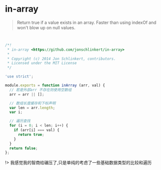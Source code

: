 # in-array

> Return true if a value exists in an array. Faster than using indexOf and won't blow up on null values.


```javascript


/*!
 * in-array <https://github.com/jonschlinkert/in-array>
 *
 * Copyright (c) 2014 Jon Schlinkert, contributors.
 * Licensed under the MIT License
 */

'use strict';

module.exports = function inArray (arr, val) {
  // 若是外部arr 不存在则使用空数组
  arr = arr || [];

  // 数组长度缓存和下标声明
  var len = arr.length;
  var i;

  // 遍历查找
  for (i = 0; i < len; i++) {
    if (arr[i] === val) {
      return true;
    }
  }
  return false;
};

```

!> 我感觉我的智商给碾压了,只是单纯的考虑了一些基础数据类型的比较和遍历
